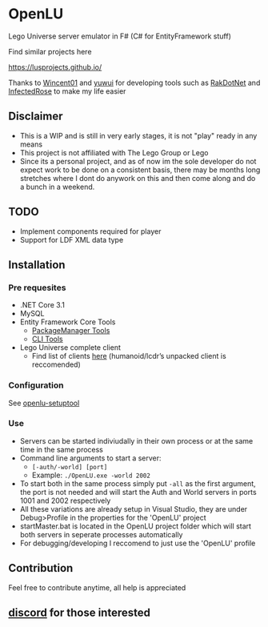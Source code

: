 


# OpenLU

Lego Universe server emulator in F# (C# for EntityFramework stuff)

Find similar projects here

https://lusprojects.github.io/

Thanks to [Wincent01](https://github.com/Wincent01)  and [yuwui](https://github.com/yuwui) for developing tools such as [RakDotNet](https://github.com/yuwui/RakDotNet) and [InfectedRose](https://github.com/Wincent01/InfectedRose) to make my life easier


## Disclaimer  
* This is a WIP and is still in very early stages, it is not "play" ready in any means    
* This project is not affiliated with The Lego Group or Lego
* Since its a personal project, and as of now im the sole developer do not expect work to be done on a consistent basis, there may be months long stretches where I dont do anywork on this and then come along and do a bunch in a weekend.

## TODO
* Implement components required for player
* Support for LDF XML data type

## Installation

### Pre requesites
* .NET Core 3.1
* MySQL
* Entity Framework Core Tools
   * [PackageManager Tools](https://docs.microsoft.com/en-us/ef/core/miscellaneous/cli/powershell)
   * [CLI Tools](https://docs.microsoft.com/en-us/ef/core/miscellaneous/cli/dotnet)
* Lego Universe complete client 
  * Find list of clients [here](https://docs.google.com/document/d/1XmHXWuUQqzUIOcv6SVVjaNBm4bFg9lnW4Pk1pllimEg/edit) (humanoid/lcdr’s unpacked client is reccomended)

### Configuration
See [openlu-setuptool](https://github.com/MashedTatoes/openlu-setuptool)


### Use
* Servers can be started indiviudally in their own process or at the same time in the same process
* Command line arguments to start a server:
  * `[-auth/-world] [port]`
  * Example: `./OpenLU.exe -world 2002`
* To start both in the same process simply put `-all` as the first argument, the port is not needed and will start the Auth and World servers in ports 1001 and 2002 respectively
* All these variations are already setup in Visual Studio, they are under Debug>Profile in the properties for the 'OpenLU' project
* startMaster.bat is located in the OpenLU project folder which will start both servers in seperate processes automatically
* For debugging/developing I reccomend to just use the 'OpenLU' profile


## Contribution
Feel free to contribute anytime, all help is appreciated

## [discord](https://discord.gg/g2yhhyJTj9) for those interested
